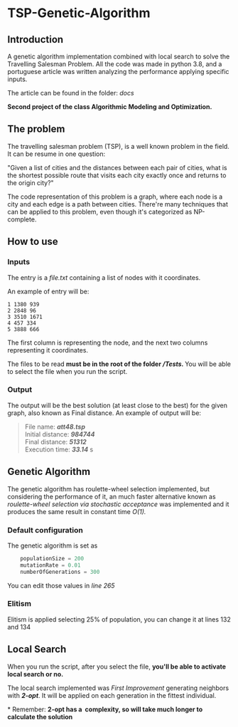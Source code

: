# TSP-Genetic-Algorithm

## Introduction
A genetic algorithm implementation combined with local search to solve the Travelling Salesman Problem.
All the code was made in python 3.8, and a portuguese article was written analyzing the performance applying specific inputs.
<p>The article can be found in the folder: <i> docs </i></p>

<b>Second project of the class Algorithmic Modeling and Optimization.</b>

## The problem
<p>The travelling salesman problem (TSP), is a well known problem in the field. It can be resume in one question:</p>
<p>"Given a list of cities and the distances between each pair of cities, what is the shortest possible route that visits each city exactly once and returns to the origin city?"</p>
<p>The code representation of this problem is a graph, where each node is a city and each edge is a path between cities. There're many techniques that can be applied to this problem, even though it's categorized as NP-complete.</p>

## How to use

### Inputs
<p>The entry is a <i>file.txt</i> containing a list of nodes with it coordinates.</p>
<p>An example of entry will be:</p>
    
    1 1380 939
    2 2848 96
    3 3510 1671
    4 457 334
    5 3888 666

<p>The first column is representing the node, and the next two columns representing it coordinates.</p>

<p>The files to be read <b>must be in the root of the folder <i>/Tests. </i></b>You will be able to select the file when you run the script.</p>


### Output

<p>The output will be the best solution (at least close to the best) for the given graph, also known as Final distance. An example of output will be:</p>

> File name: <i><b>att48.tsp</b></i><br>
 Initial distance: <i><b>984744</b></i><br>
 Final distance: <i><b>51312</b></i><br>
 Execution time: <i><b>33.14</b></i> s<br>

## Genetic Algorithm
<p>The genetic algorithm has roulette-wheel selection implemented, but considering the performance of it, an much faster alternative known as <i>roulette-wheel selection via stochastic acceptance</i> was implemented and it produces the same result in constant time <i>O(1).</i></p>

### Default configuration
<p>The genetic algorithm is set as</p>

```python
    populationSize = 200 
    mutationRate = 0.01
    numberOfGenerations = 300
```

<p>You can edit those values in <i>line 265</i></p>

### Elitism
<p>Elitism is applied selecting 25% of population, you can change it at lines 132 and 134</p>

## Local Search
<p> When you run the script, after you select the file, <b>you'll be able to activate local search or no.</b><p>
<p>The local search implemented was <i>First Improvement</i> generating neighbors with <b><i>2-opt</i></b>. It will be applied on each generation in the fittest individual.</i></b></p>
<p> * Remember: <b>2-opt has a <math>O(n²)</math> complexity, so will take much longer to calculate the solution</b><p>